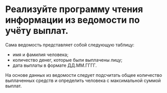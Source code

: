 # Реализуйте программу чтения информации из ведомости по учёту выплат. 

Сама ведомость представляет собой следующую таблицу: 
- имя и фамилия человека; 
- количество денег, которые были выплачены лицу; 
- дата выплаты в формате ДД.ММ.ГГГГ.

На основе данных из ведомости следует подсчитать общее количество выплаченных средств и определить человека с максимальной суммой выплат.
